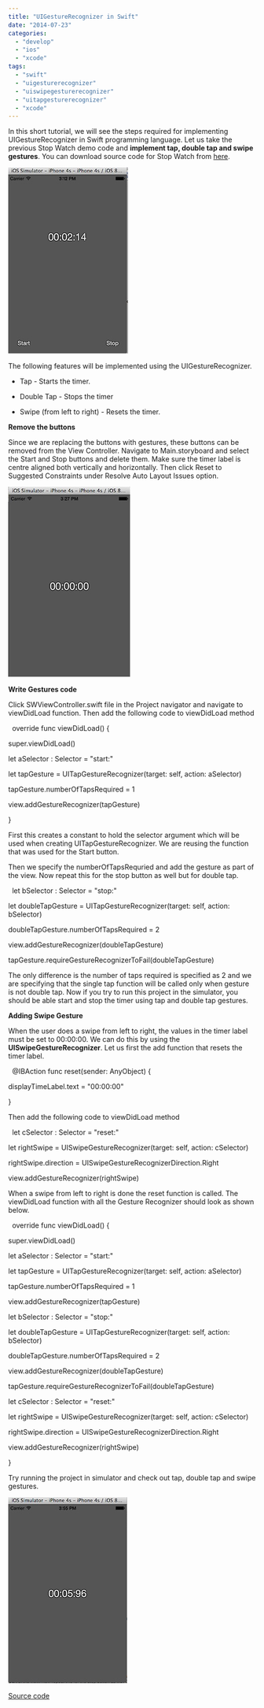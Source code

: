 ```yaml
---
title: "UIGestureRecognizer in Swift"
date: "2014-07-23"
categories: 
  - "develop"
  - "ios"
  - "xcode"
tags: 
  - "swift"
  - "uigesturerecognizer"
  - "uiswipegesturerecognizer"
  - "uitapgesturerecognizer"
  - "xcode"
---
```


In this short tutorial, we will see the steps required for implementing UIGestureRecognizer in Swift programming language. Let us take the previous Stop Watch demo code and **implement tap, double tap and swipe gestures**. You can download source code for Stop Watch from [here](https://github.com/rshankras/SimpleStopDemo.git).

![201407231513.jpg](/assets/images/201407231513.jpg)

The following features will be implemented using the UIGestureRecognizer.

- Tap - Starts the timer.

- Double Tap - Stops the timer

- Swipe (from left to right) - Resets the timer.

**Remove the buttons**

Since we are replacing the buttons with gestures, these buttons can be removed from the View Controller. Navigate to Main.storyboard and select the Start and Stop buttons and delete them. Make sure the timer label is centre aligned both vertically and horizontally. Then click Reset to Suggested Constraints under Resolve Auto Layout Issues option.

![201407231527.jpg](/assets/images/201407231527.jpg)

**Write Gestures code**

Click SWViewController.swift file in the Project navigator and navigate to viewDidLoad function. Then add the following code to viewDidLoad method

  override func viewDidLoad() {

super.viewDidLoad()

let aSelector : Selector = "start:"

let tapGesture = UITapGestureRecognizer(target: self, action: aSelector)

tapGesture.numberOfTapsRequired = 1

view.addGestureRecognizer(tapGesture)

}

First this creates a constant to hold the selector argument which will be used when creating UITapGestureRecognizer. We are reusing the function that was used for the Start button.

Then we specify the numberOfTapsRequried and add the gesture as part of the view. Now repeat this for the stop button as well but for double tap.

  

  let bSelector : Selector = "stop:"

let doubleTapGesture = UITapGestureRecognizer(target: self, action: bSelector)

doubleTapGesture.numberOfTapsRequired = 2

view.addGestureRecognizer(doubleTapGesture)

tapGesture.requireGestureRecognizerToFail(doubleTapGesture)

  

The only difference is the number of taps required is specified as 2 and we are specifying that the single tap function will be called only when gesture is not double tap. Now if you try to run this project in the simulator, you should be able start and stop the timer using tap and double tap gestures.  

  

**Adding Swipe Gesture**

  

When the user does a swipe from left to right, the values in the timer label must be set to 00:00:00. We can do this by using the **UISwipeGestureRecognizer**. Let us first the add function that resets the timer label.

  

  @IBAction func reset(sender: AnyObject) {

displayTimeLabel.text \= "00:00:00"

}

  

Then add the following code to viewDidLoad method  

  

  let cSelector : Selector = "reset:"

let rightSwipe = UISwipeGestureRecognizer(target: self, action: cSelector)

rightSwipe.direction \= UISwipeGestureRecognizerDirection.Right

view.addGestureRecognizer(rightSwipe)

  

When a swipe from left to right is done the reset function is called. The viewDidLoad function with all the Gesture Recognizer should look as shown below.  

  

  override func viewDidLoad() {

super.viewDidLoad()

let aSelector : Selector = "start:"

let tapGesture = UITapGestureRecognizer(target: self, action: aSelector)

tapGesture.numberOfTapsRequired = 1

view.addGestureRecognizer(tapGesture)

let bSelector : Selector = "stop:"

let doubleTapGesture = UITapGestureRecognizer(target: self, action: bSelector)

doubleTapGesture.numberOfTapsRequired = 2

view.addGestureRecognizer(doubleTapGesture)

tapGesture.requireGestureRecognizerToFail(doubleTapGesture)

let cSelector : Selector = "reset:"

let rightSwipe = UISwipeGestureRecognizer(target: self, action: cSelector)

rightSwipe.direction \= UISwipeGestureRecognizerDirection.Right

view.addGestureRecognizer(rightSwipe)

  

}

  

Try running the project in simulator and check out tap, double tap and swipe gestures.  

  

![201407231555.jpg](/assets/images/201407231555.jpg)

  

[Source code](https://github.com/rshankras/StopWatchGesturesDemo.git)
